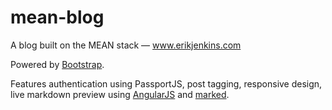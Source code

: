 # mean-blog
A blog built on the MEAN stack — www.erikjenkins.com

Powered by [Bootstrap](www.getbootstrap.com).

Features authentication using PassportJS, post tagging, responsive design, live markdown preview using [AngularJS](www.angularjs.org) and [marked](https://github.com/chjj/marked).
